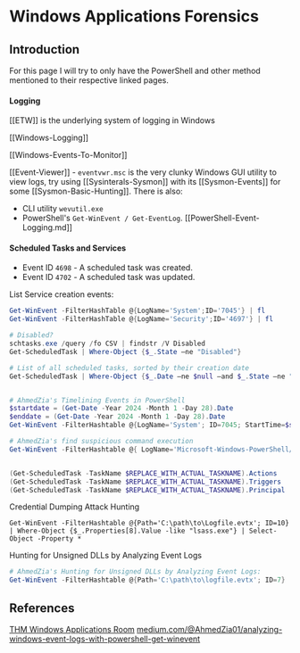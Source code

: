 # Windows Applications Forensics

## Introduction


For this page I will try to only have the PowerShell and other method mentioned to their respective linked pages. 
#### Logging

[[ETW]] is the underlying system of logging in Windows 

[[Windows-Logging]] 

[[Windows-Events-To-Monitor]]

[[Event-Viewer]] - `eventvwr.msc` is the  very clunky Windows GUI utility to view logs, try using [[Sysinterals-Sysmon]] with its [[Sysmon-Events]] for some [[Sysmon-Basic-Hunting]]. There is also:
- CLI utility `wevutil.exe`
- PowerShell's `Get-WinEvent / Get-EventLog`. [[PowerShell-Event-Logging.md]]


#### Scheduled Tasks and Services

- Event ID `4698` - A scheduled task was created.
- Event ID `4702` - A scheduled task was updated.

List Service creation events:
```powershell
Get-WinEvent -FilterHashTable @{LogName='System';ID='7045'} | fl
Get-WinEvent -FilterHashTable @{LogName='Security';ID='4697'} | fl

# Disabled?
schtasks.exe /query /fo CSV | findstr /V Disabled
Get-ScheduledTask | Where-Object {$_.State —ne "Disabled"}

# List of all scheduled tasks, sorted by their creation date
Get-ScheduledTask | Where-Object {$_.Date —ne $null —and $_.State —ne "Disabled"} | Sort-Object Date | select Date,TaskName,Author,State,TaskPath | ft


# AhmedZia's Timelining Events in PowerShell
$startdate = (Get-Date -Year 2024 -Month 1 -Day 28).Date
$enddate = (Get-Date -Year 2024 -Month 1 -Day 28).Date
Get-WinEvent -FilterHashtable @{LogName='System'; ID=7045; StartTime=$startDate; EndTime=$endDate} | Select-Object TimeCreated, ID, ProviderName, LevelDisplayName, Message | Format-Table -AutoSize

# AhmedZia's find suspicious command execution
Get-WinEvent -FilterHashtable @{ LogName='Microsoft-Windows-PowerShell/Operational'; Id='4104';} | Where-object -Property Message -Match "[A-Za-z0-9+/=]{150}" | Format-List -Property Message


(Get-ScheduledTask -TaskName $REPLACE_WITH_ACTUAL_TASKNAME).Actions
(Get-ScheduledTask -TaskName $REPLACE_WITH_ACTUAL_TASKNAME).Triggers
(Get-ScheduledTask -TaskName $REPLACE_WITH_ACTUAL_TASKNAME).Principal

```

Credential Dumping Attack Hunting
```
Get-WinEvent -FilterHashtable @{Path='C:\path\to\Logfile.evtx'; ID=10} | Where-Object {$_.Properties[8].Value -like "lsass.exe"} | Select-Object -Property *
```

Hunting for Unsigned DLLs by Analyzing Event Logs
```powershell
# AhmedZia's Hunting for Unsigned DLLs by Analyzing Event Logs:
Get-WinEvent -FilterHashtable @{Path='C:\path\to\logfile.evtx'; ID=7} | Where-Object {$_.Properties[12].Value -eq "false"} | Select-Object -Property *
```
## References

[THM Windows Applications Room](https://tryhackme.com/r/room/windowsapplications)
[medium.com/@AhmedZia01/analyzing-windows-event-logs-with-powershell-get-winevent](https://medium.com/@AhmedZia01/analyzing-windows-event-logs-with-powershell-get-winevent-b08163e78221)
